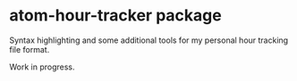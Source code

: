 # atom-hour-tracker package

Syntax highlighting and some additional tools for my personal hour tracking file format.

Work in progress.
